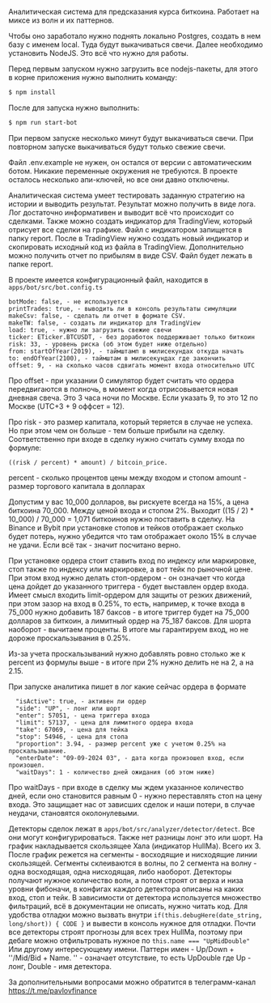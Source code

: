 Аналитическая система для предсказания курса биткоина.
Работает на миксе из волн и их паттернов.

Чтобы оно заработало нужно поднять локально Postgres, создать в нем базу
с именем local. Туда будут выкачиваться свечи.
Далее необходимо установить NodeJS.
Это всё что нужно для работы.

Перед первым запуском нужно загрузить все nodejs-пакеты, для этого
в корне приложения нужно выполнить команду:

```bash
$ npm install
```
          
После для запуска нужно выполнить:

```bash
$ npm run start-bot
```

При первом запуске несколько минут будут выкачиваться свечи.
При повторном запуске выкачиваться будут только свежие свечи.

Файл .env.example не нужен, он остался от версии с автоматическим ботом.
Никакие переменные окружения не требуются.
В проекте осталось несколько апи-ключей, но все они давно отключены.
              
Аналитическая система умеет тестировать заданную стратегию на истории
и выводить результат. Результат можно получить в виде лога. Лог достаточно
информативен и выводит всё что происходит со сделками. Также
можно создать индикатор для TradingView, который отрисует все сделки
на графике. Файл с индикатором запищется в папку report. После в TradingView нужно
создать новый индикатор и скопировать исходный код из файла в TradingView.
Дополнительно можно получить отчет по прибылям в виде CSV. Файл будет лежать в папке
report.

В проекте имеется конфигурационный файл, находится в `apps/bot/src/bot.config.ts`

```
botMode: false, - не используется
printTrades: true, - выводить ли в консоль результаты симуляции
makeCsv: false, - сделать ли отчет в формате CSV.
makeTW: false, - создать ли индикатор для TradingView
load: true, - нужно ли загрузить свежие свечи
ticker: ETicker.BTCUSDT, - без доработок поддерживает только биткоин
risk: 33, - уровень риска (об этом будет ниже отдельно)
from: startOfYear(2019), - таймштамп в милисекундах откуда начать
to: endOfYear(2100), - таймштам в милисекундах где закончить
offset: 9, - на сколько часов сдвигать момент входа относительно UTC
```

Про offset - при указании 0 симулятор будет считать что ордера передвигаются
в полночь, в момент когда отрисовывается новая дневная свеча. Это 3 часа ночи
по Москве. Если указать 9, то это 12 по Москве (UTC+3 + 9 оффсет = 12).

Про risk - это размер капитала, который теряется в случае не успеха. Но при
этом чем он больше - тем больше прибыли на сделку. Соответственно при входе в
сделку нужно считать сумму входа по формуле: 

`((risk / percent) * amount) / bitcoin_price.`

percent - сколько процентов цены между входом и стопом
amount - размер торгового капитала в долларах

Допустим у вас 10_000 долларов, вы рискуете всегда на 15%, а цена биткоина 70_000.
Между ценой входа и стопом 2%.
Выходит ((15 / 2) * 10_000) / 70_000 = 1,071 биткоинов нужно поставить в сделку.
На Binance и Bybit при установке стопов и тейков отображает сколько будет потерь,
нужно убедится что там отображает около 15% в случае не удачи. Если всё
так - значит посчитано верно.

При установке ордера стоит ставить вход по индексу или маркировке,
стоп также по индексу или маркировке, а вот тейк по рыночной цене.
При этом вход нужно делать стоп-ордером - он означает что когда цена дойдет
до указанного триггера - будет выставлен ордер входа. Имеет смысл входить 
limit-ордером для защиты от резких движений, при этом зазор на вход в 0.25%,
то есть, например, к точке входа в 75_000 нужно добавить 187 баксов - 
в итоге триггер будет на 75_000 долларов за биткоин, а лимитный ордер на
75_187 баксов. Для шорта наоборот - вычитаем проценты. В итоге мы гарантируем вход,
но не дороже проскальзывания в 0.25%.

Из-за учета проскальзываний нужно добавлять ровно столько же к percent из формулы
выше - в итоге при 2% нужно делить не на 2, а на 2.15.

При запуске аналитика пишет в лог какие сейчас ордера в формате 

```
  "isActive": true, - активен ли ордер
  "side": "UP", - лонг или шорт
  "enter": 57051, - цена триггера входа
  "limit": 57137, - цена для лимитного ордера входа
  "take": 67069, - цена для тейка
  "stop": 54946, - цена для стопа
  "proportion": 3.94, - размер percent уже с учетом 0.25% на проскальзывание.
  "enterDate": "09-09-2024 03", - дата когда произошел вход, если произошел.
  "waitDays": 1 - количество дней ожидания (об этом ниже)
```

Про waitDays - при входе в сделку мы ждем указанное количество дней,
если оно становится равным 0 - нужно переставлять стоп на цену входа.
Это защищает нас от зависших сделок и наши потери, в случае неудачи,
становятся околонулевыми.

Детекторы сделок лежат в `apps/bot/src/analyzer/detector/detect`.
Все они могут конфигурироваться. Также нет разницы лонг это или шорт.
На график накладывается скользящее Хала (индикатор HullMa). Всего их 3.
После график режется на сегменты - восходящие и нисходящие линии скользящей.
Сегменты склеиваются в волны, по 2 сегмента на волну - одна восходящая,
одна нисходящая, либо наоборот. Детекторы получают нужное количество волн,
а потом строят от верха и низа уровни фибоначи, в конфигах каждого детектора
описаны на каких вход, стоп и тейк. В зависимости от детектора используется
множество фильтраций, всё в документации не описать, нужно читать код.
Для удобства отладки можно вызвать внутри
`if(this.debugHere(date_string, long/short)) { CODE }` и вывести в консоль
нужное для отладки. Почти все детекторы строят прогнозы для всех трех HullMa,
поэтому при дебаге можно отфильтровать нужное по `this.name === "UpMidDouble"`
Или другому интересующему имени. Паттерн имен - Up/Down + ''/Mid/Bid + Name.
'' - означает отсутствие, то есть UpDouble где Up - лонг, Double - имя детектора.

За дополнительными вопросами можно обратится в телеграмм-канал https://t.me/pavlovfinance